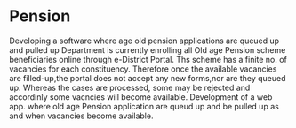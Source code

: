 # Pension
Developing a software where age old pension applications are queued up and pulled up
Department is currently enrolling all Old age Pension scheme beneficiaries online through e-District Portal.
Ths scheme has a finite no. of vacancies for each constituency.
Therefore once the available vacancies are filled-up,the portal does not accept any new forms,nor are they queued up.
Whereas the cases are processed, some may be rejected and accordinly some vacncies will become available.
Development of a web app. where old age Pension application are queud up and be pulled up as and when vacancies become available.
